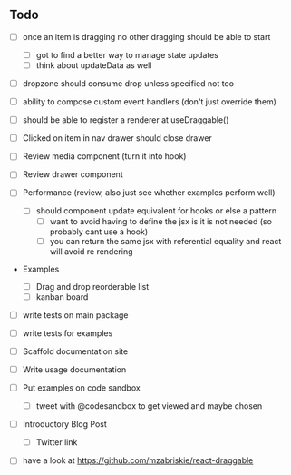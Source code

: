 ## Todo

- [ ] once an item is dragging no other dragging should be able to start
  - [ ] got to find a better way to manage state updates
  - [ ] think about updateData as well

- [ ] dropzone should consume drop unless specified not too

- [ ] ability to compose custom event handlers (don't just override them)

- [ ] should be able to register a renderer at useDraggable()

- [ ] Clicked on item in nav drawer should close drawer

- [ ] Review media component (turn it into hook)

- [ ] Review drawer component

- [ ] Performance (review, also just see whether examples perform well)

  - [ ] should component update equivalent for hooks or else a pattern
    - [ ] want to avoid having to define the jsx is it is not needed (so probably cant use a hook)
    - [ ] you can return the same jsx with referential equality and react will avoid re rendering

- Examples

  - [ ] Drag and drop reorderable list
  - [ ] kanban board

- [ ] write tests on main package
- [ ] write tests for examples

- [ ] Scaffold documentation site
- [ ] Write usage documentation

- [ ] Put examples on code sandbox

  - [ ] tweet with @codesandbox to get viewed and maybe chosen

- [ ] Introductory Blog Post
  - [ ] Twitter link

* [ ] have a look at https://github.com/mzabriskie/react-draggable
